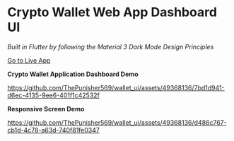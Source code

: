 # Crypto Wallet Web App Dashboard UI

*Built in Flutter by following the Material 3 Dark Mode Design Principles*

[Go to Live App](https://thepunisher569.github.io/wallet_ui/deployment/web/)

**Crypto Wallet Application Dashboard Demo**

https://github.com/ThePunisher569/wallet_ui/assets/49368136/7bd1d941-d6ec-4135-9ee6-401f1c42532f


**Responsive Screen Demo**

https://github.com/ThePunisher569/wallet_ui/assets/49368136/d486c767-cb1d-4c78-a63d-740f81fe0347

